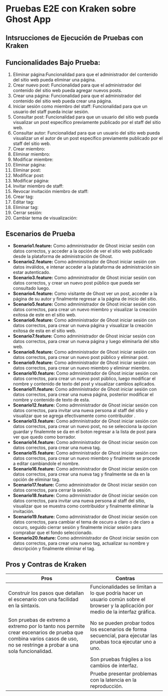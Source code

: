 # Pruebas E2E con Kraken sobre Ghost App

## Intsrucciones de Ejecución de Pruebas con Kraken



## Funcionalidades Bajo Prueba:

1. Eliminar página:Funcionalidad para que el administrador del contenido del sitio web pueda eliminar una página.
2. Crear nuevo post: Funcionalidad para que el administrador del contenido del sitio web pueda agregar nuevos posts.
3. Crear una página: Funcionalidad para que el administrador del contenido del sitio web pueda crear una página.
4. Iniciar sesión como miembro del staff: Funcionalidad para que un usuario del staff pueda inciar sesión.
5. Consultar post: Funcionalidad para que un usuario del sitio web pueda visualizar un post específico previamente publicado por el staff del sitio web.
6. Consultar autor: Funcionalidad para que un usuario del sitio web pueda visualizar un el autor de un post específico previamente publicado por el staff del sitio web.
7. Crear miembro:  
8. Eliminar miembro:
9. Modificar miembre:
10. Eliminar página:
11. Eliminar post:
12. Modificar post:
13. Modificar página:
14. Invitar miembro de staff:
15. Revocar invitación miembro de staff:
16. Crear tag:
17. Editar tag:
18. Eliminar tag:
19. Cerrar sesión:
20. Cambiar tema de visualización:

## Escenarios de Prueba

* **Scenario1.feature:** Como admninistrador de Ghost iniciar sesión con datos correctos, y acceder a la opción de ver el sitio web publicado desde la plataforma de administración de Ghost.
* **Scenario2.feature:** Como admninistrador de Ghost iniciar sesión con datos inválidos, e intenar acceder a la plataforma de administración sin estar autenticado.
* **Scenario3.feature:** Como admninistrador de Ghost iniciar sesión con datos correctos, y crear un nuevo post público que pueda ser consultado luego.
* **Scenario4.feature:** Como visitante de Ghost ver un post, acceder a la página de su autor y finalmente regresar a la página de inicio del sitio.
* **Scenario5.feature:** Como admninistrador de Ghost iniciar sesión con datos correctos, para crear un nuevo miembro y visualizar la creación exitosa de este en el sitio web.
* **Scenario6.feature:** Como admninistrador de Ghost iniciar sesión con datos correctos, para crear un nueva página y visualizar la creación exitosa de esta en el sitio web.
* **Scenario7.feature:** Como admninistrador de Ghost iniciar sesión con datos correctos, para crear un nueva página y luego eliminarla del sitio web.
* **Scenario8.feature:** Como admninistrador de Ghost iniciar sesión con datos correctos, para crear un nuevo post público y eliminar post.
* **Scenario9.feature:** Como admninistrador de Ghost iniciar sesión con datos correctos, para crear un nuevo miembro y eliminar miembro.
* **Scenario10.feature:** Como admninistrador de Ghost iniciar sesión con datos correctos, para crear un nuevo post público, luego modificar el nombre y contenido de texto del post y visualizar cambios aplicados.
* **Scenario11.feature:** Como admninistrador de Ghost iniciar sesión con datos correctos, para crear una nueva página, posterior modificar el nombre y contenido de texto de esta.
* **Scenario12.feature:** Como admninistrador de Ghost iniciar sesión con datos correctos, para invitar una nueva persona al staff del sitio y visualizar que se agrega efectivamente como contribuidor .
* **Scenario13.feature:** Como admninistrador de Ghost iniciar sesión con datos correctos, para crear un nuevo post, no se selecciona la opcion guardar y finalemnte se da en el boton regresar a la lista de post para ver que quedo como borrador.
* **Scenario14.feature:** Como admninistrador de Ghost iniciar sesión con datos correctos, para crear una nueva tag.
* **Scenario15.feature:** Como admninistrador de Ghost iniciar sesión con datos correctos, para crear un nuevo miembro y finalmente se procede a editar cambiandole el nombre.
* **Scenario16.feature:** Como admninistrador de Ghost iniciar sesión con datos correctos, para crear una nueva tag y finalmente se da en la opción de eliminar tag.
* **Scenario17.feature:** Como admninistrador de Ghost iniciar sesión con datos correctos, para cerrar la sesión.
* **Scenario18.feature:** Como admninistrador de Ghost iniciar sesión con datos correctos, para invitar una nueva persona al staff del sitio, visualizar que se muestra como contribuidor y finalmente eliminar la invitación.
* **Scenario19.feature:** Como admninistrador de Ghost iniciar sesión con datos correctos, para cambiar el tema de oscuro a claro o de claro a oscuro, seguido cierrar sesión y finalmente iniciar sesión para comprabar que el fondo seleccionado.
* **Scenario20.feature:** Como admninistrador de Ghost iniciar sesión con datos correctos, para crear una nuevo tag, actualizar su nombre y descripción y finalmente eliminar el tag.


## Pros y Contras de Kraken
| **Pros**                                                                                                                                                                     | **Contras**                                                                                                                              |
|------------------------------------------------------------------------------------------------------------------------------------------------------------------------------|------------------------------------------------------------------------------------------------------------------------------------------|
| Construir los pasos que detallan el escenario con una facilidad   en la sintaxis.                                                                                            | Funcionalidades   se limitan a lo que podría hacer un usuario común sobre el browser y la   aplicación por medio de la interfaz gráfica. |
| Son pruebas de extremo a extremo por lo tanto nos permite crear   escenarios de prueba que combina varios casos de uso, no se restringe a   probar a una sola funcionalidad. | No   se pueden probar todos los escenarios de forma secuencial, para ejecutar las   pruebas toca ejecutar uno a uno.                     |
|                                                                                                                                                                              | Son   pruebas frágiles a los cambios de interfaz.                                                                                        |
|                                                                                                                                                                              | Pruebe   presentar problemas con la latencia en la reproducción.                                                                         |
